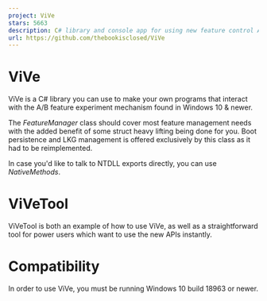 ```yaml
---
project: ViVe
stars: 5663
description: C# library and console app for using new feature control APIs available in Windows 10 version 2004 and newer
url: https://github.com/thebookisclosed/ViVe
---
```


ViVe
====

ViVe is a C# library you can use to make your own programs that interact with the A/B feature experiment mechanism found in Windows 10 & newer.

The _FeatureManager_ class should cover most feature management needs with the added benefit of some struct heavy lifting being done for you. Boot persistence and LKG management is offered exclusively by this class as it had to be reimplemented.

In case you'd like to talk to NTDLL exports directly, you can use _NativeMethods_.

ViVeTool
========

ViVeTool is both an example of how to use ViVe, as well as a straightforward tool for power users which want to use the new APIs instantly.

Compatibility
=============

In order to use ViVe, you must be running Windows 10 build 18963 or newer.
